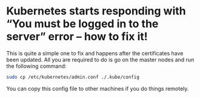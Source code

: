 # Kubernetes starts responding with “You must be logged in to the server” error – how to fix it!

This is quite a simple one to fix and happens after the certificates have been updated. All you are required to do is go on the master nodes and run the following command:

```bash
sudo cp /etc/kubernetes/admin.conf ./.kube/config
```

You can copy this config file to other machines if you do things remotely.